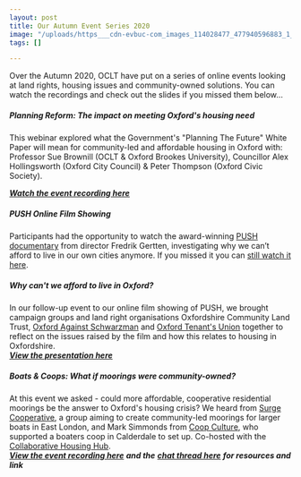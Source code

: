 ```yaml
---
layout: post
title: Our Autumn Event Series 2020
image: "/uploads/https___cdn-evbuc-com_images_114028477_477940596883_1_original.jpeg"
tags: []

---
```

Over the Autumn 2020, OCLT have put on a series of online events looking at land rights, housing issues and community-owned solutions. You can watch the recordings and check out the slides if you missed them below...

##### **Planning Reform: The impact on meeting Oxford's housing need**

This webinar explored what the Government's "Planning The Future" White Paper will mean for community-led and affordable housing in Oxford with: Professor Sue Brownill (OCLT & Oxford Brookes University), Councillor Alex Hollingsworth (Oxford City Council) & Peter Thompson (Oxford Civic Society).

[**_Watch the event recording here_**](https://www.facebook.com/589830504402520/videos/733214690600966/)

##### **PUSH Online Film Showing**

Participants had the opportunity to watch the award-winning [PUSH documentary](http://www.pushthefilm.com/) from director Fredrik Gertten, investigating why we can’t afford to live in our own cities anymore. If you missed it you can [still watch it here](https://www.eventbrite.co.uk/e/127740203387).

##### **Why can't we afford to live in Oxford?**

In our follow-up event to our online film showing of PUSH, we brought campaign groups and land right organisations Oxfordshire Community Land Trust, [Oxford Against Schwarzman](https://www.facebook.com/oxfordagainstschwarzman/) and [Oxford Tenant's Union](https://oxfordtenantsunion.com/) together to reflect on the issues raised by the film and how this relates to housing in Oxfordshire.  
[**_View the presentation here_**](/uploads/why-can-t-we-afford-to-live-in-oxford_-pptx.pdf)

##### **Boats & Coops: What if moorings were community-owned?**

At this event we asked - could more affordable, cooperative residential moorings be the answer to Oxford's housing crisis? We heard from [Surge Cooperative](https://www.surge.coop/), a group aiming to create community-led moorings for larger boats in East London, and Mark Simmonds from [Coop Culture](https://www.culture.coop/), who supported a boaters coop in Calderdale to set up. Co-hosted with the [Collaborative Housing Hub](https://collaborativehousing.org.uk/).  
[**_View the event recording here_**](https://www.facebook.com/oxfordshireclt/videos/3415051898593558/) **_and the_** [**_chat thread here_**](/uploads/boats-coops.pdf) **_for resources and link_**